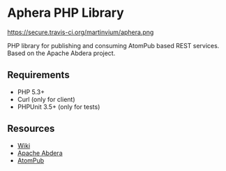 # Aphera PHP Library

https://secure.travis-ci.org/martinvium/aphera.png

PHP library for publishing and consuming AtomPub based REST services. Based on
the Apache Abdera project.

## Requirements

* PHP 5.3+
* Curl (only for client)
* PHPUnit 3.5+ (only for tests)

## Resources

* [Wiki](http://github.com/martinvium/aphera/wiki/)
* [Apache Abdera](http://abdera.apache.org/)
* [AtomPub](http://www.atomenabled.org/)
